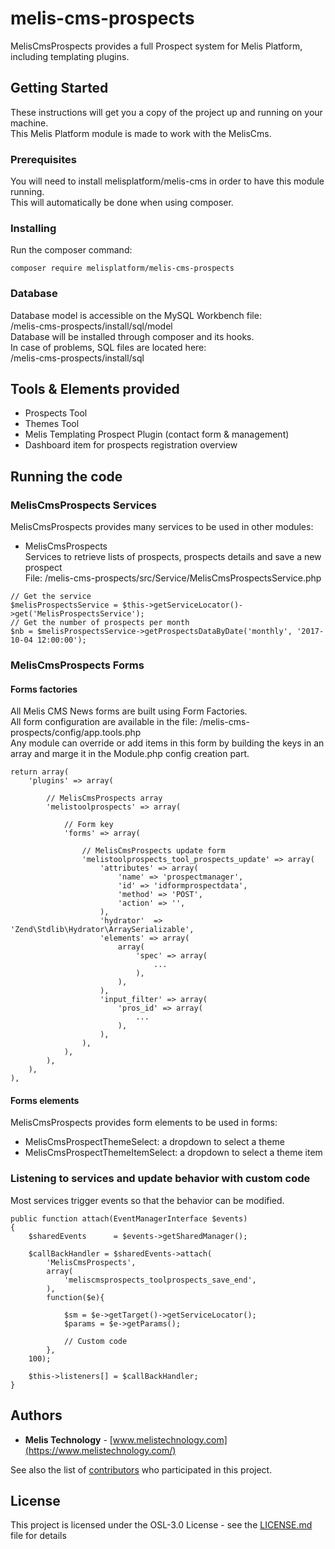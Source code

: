 # melis-cms-prospects

MelisCmsProspects provides a full Prospect system for Melis Platform, including templating plugins.

## Getting Started

These instructions will get you a copy of the project up and running on your machine.  
This Melis Platform module is made to work with the MelisCms.

### Prerequisites

You will need to install melisplatform/melis-cms in order to have this module running.  
This will automatically be done when using composer.

### Installing

Run the composer command:
```
composer require melisplatform/melis-cms-prospects
```

### Database    

Database model is accessible on the MySQL Workbench file:  
/melis-cms-prospects/install/sql/model  
Database will be installed through composer and its hooks.  
In case of problems, SQL files are located here:  
/melis-cms-prospects/install/sql  

## Tools & Elements provided

* Prospects Tool
* Themes Tool
* Melis Templating Prospect Plugin (contact form & management)
* Dashboard item for prospects registration overview

## Running the code

### MelisCmsProspects Services  

MelisCmsProspects provides many services to be used in other modules:  

* MelisCmsProspects  
Services to retrieve lists of prospects, prospects details and save a new prospect  
File: /melis-cms-prospects/src/Service/MelisCmsProspectsService.php  
```
// Get the service
$melisProspectsService = $this->getServiceLocator()->get('MelisProspectsService');  
// Get the number of prospects per month
$nb = $melisProspectsService->getProspectsDataByDate('monthly', '2017-10-04 12:00:00');  
```

### MelisCmsProspects Forms  

#### Forms factories
All Melis CMS News forms are built using Form Factories.  
All form configuration are available in the file: /melis-cms-prospects/config/app.tools.php   
Any module can override or add items in this form by building the keys in an array and marge it in the Module.php config creation part.  
``` 
return array(
	'plugins' => array(

		// MelisCmsProspects array
		'melistoolprospects' => array(

			// Form key
			'forms' => array(
	
				// MelisCmsProspects update form
				'melistoolprospects_tool_prospects_update' => array(
					'attributes' => array(
						'name' => 'prospectmanager',
						'id' => 'idformprospectdata',
						'method' => 'POST',
						'action' => '',
					),
					'hydrator'  => 'Zend\Stdlib\Hydrator\ArraySerializable',
					'elements' => array(  
						array(
							'spec' => array(
								...
							),
						),
					),
					'input_filter' => array(      
						'pros_id' => array(
							...
						),   
					),
				),
			), 
		), 
	),
),
``` 

#### Forms elements
MelisCmsProspects provides form elements to be used in forms:  
* MelisCmsProspectThemeSelect: a dropdown to select a theme  
* MelisCmsProspectThemeItemSelect: a dropdown to select a theme item  


### Listening to services and update behavior with custom code  
Most services trigger events so that the behavior can be modified.  
```  
public function attach(EventManagerInterface $events)
{
	$sharedEvents      = $events->getSharedManager();
    
	$callBackHandler = $sharedEvents->attach(
		'MelisCmsProspects',
		array(
			'meliscmsprospects_toolprospects_save_end',
		),
		function($e){

    		$sm = $e->getTarget()->getServiceLocator();
    		$params = $e->getParams();
    		
    		// Custom code
    	},
    100);

    $this->listeners[] = $callBackHandler;
}
```  


## Authors

* **Melis Technology** - [www.melistechnology.com](https://www.melistechnology.com/)

See also the list of [contributors](https://github.com/melisplatform/melis-cms-prospects/contributors) who participated in this project.


## License

This project is licensed under the OSL-3.0 License - see the [LICENSE.md](LICENSE.md) file for details